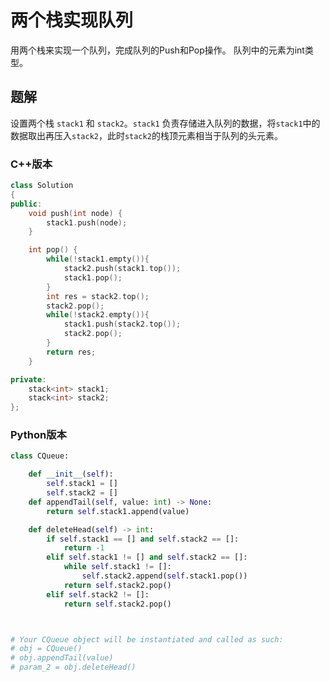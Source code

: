 # 两个栈实现队列

用两个栈来实现一个队列，完成队列的Push和Pop操作。 队列中的元素为int类型。

## 题解

设置两个栈 `stack1` 和 `stack2`。`stack1` 负责存储进入队列的数据，将`stack1`中的数据取出再压入`stack2`，此时`stack2`的栈顶元素相当于队列的头元素。

### C++版本

```cpp
class Solution
{
public:
    void push(int node) {
        stack1.push(node);
    }

    int pop() {
        while(!stack1.empty()){
            stack2.push(stack1.top());
            stack1.pop();
        }
        int res = stack2.top();
        stack2.pop();
        while(!stack2.empty()){
            stack1.push(stack2.top());
            stack2.pop();
        }
        return res;
    }

private:
    stack<int> stack1;
    stack<int> stack2;
};
```

### Python版本
```python
class CQueue:

    def __init__(self):
        self.stack1 = []
        self.stack2 = []
    def appendTail(self, value: int) -> None:
        return self.stack1.append(value)

    def deleteHead(self) -> int:
        if self.stack1 == [] and self.stack2 == []:
            return -1
        elif self.stack1 != [] and self.stack2 == []:
            while self.stack1 != []:
                self.stack2.append(self.stack1.pop())
            return self.stack2.pop()
        elif self.stack2 != []:
            return self.stack2.pop()



# Your CQueue object will be instantiated and called as such:
# obj = CQueue()
# obj.appendTail(value)
# param_2 = obj.deleteHead()
```